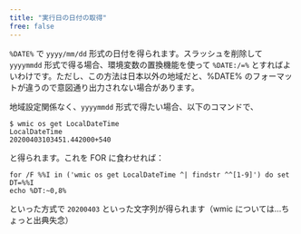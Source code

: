 ```yaml
---
title: "実行日の日付の取得"
free: false
---
```


`%DATE%` で `yyyy/mm/dd` 形式の日付を得られます。スラッシュを削除して `yyyymmdd` 形式で得る場合、環境変数の置換機能を使って `%DATE:/=%` とすればよいわけです。ただし、この方法は日本以外の地域だと、%DATE% のフォーマットが違うので意図通り出力されない場合があります。

地域設定関係なく、`yyyymmdd` 形式で得たい場合、以下のコマンドで、

```batch
$ wmic os get LocalDateTime
LocalDateTime
20200403103451.442000+540
```

と得られます。これを FOR に食わせれば：

```batch
for /F %%I in ('wmic os get LocalDateTime ^| findstr ^^[1-9]') do set DT=%%I
echo %DT:~0,8%
```

といった方式で `20200403` といった文字列が得られます（wmic については…ちょっと出典失念）